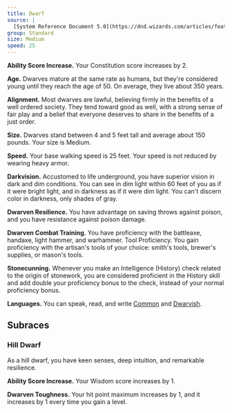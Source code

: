 ```yaml
---
title: Dwarf
source: |
  [System Reference Document 5.0](https://dnd.wizards.com/articles/features/systems-reference-document-srd)
group: Standard
size: Medium
speed: 25
---
```


**Ability Score Increase.** Your Constitution score increases by 2.

**Age.** Dwarves mature at the same rate as humans, but they're considered young until they reach the age of 50. On average, they live about 350 years.

**Alignment.** Most dwarves are lawful, believing firmly in the benefits of a well ordered society. They tend toward good as well, with a strong sense of fair play and a belief that everyone deserves to share in the benefits of a just order.

**Size.** Dwarves stand between 4 and 5 feet tall and average about 150 pounds. Your size is Medium.

**Speed.** Your base walking speed is 25 feet. Your speed is not reduced by wearing heavy armor.

**Darkvision.** Accustomed to life underground, you have superior vision in dark and dim conditions. You can see in dim light within 60 feet of you as if it were bright light, and in darkness as if it were dim light. You can't discern color in darkness, only shades of gray.

**Dwarven Resilience.** You have advantage on saving throws against poison, and you have resistance against poison damage.

**Dwarven Combat Training.** You have proficiency with the battleaxe, handaxe, light hammer, and warhammer.
Tool Proficiency. You gain proficiency with the artisan's tools of your choice: smith's tools, brewer's supplies, or mason's tools.

**Stonecunning.** Whenever you make an Intelligence (History) check related to the origin of stonework, you are considered proficient in the History skill and add double your proficiency bonus to the check, instead of your normal proficiency bonus.

**Languages.** You can speak, read, and write [Common](/languages/common/) and [Dwarvish](/languages/dwarvish/).

## Subraces

### Hill Dwarf

As a hill dwarf, you have keen senses, deep intuition, and remarkable resilience.

**Ability Score Increase.** Your Wisdom score increases by 1.

**Dwarven Toughness.** Your hit point maximum increases by 1, and it increases by 1 every time you gain a level.

